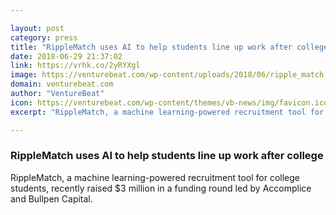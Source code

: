 ```yaml
---

layout: post
category: press
title: "RippleMatch uses AI to help students line up work after college"
date: 2018-06-29 21:37:02
link: https://vrhk.co/2yRYXgl
image: https://venturebeat.com/wp-content/uploads/2018/06/ripple_match.png?fit=1800%2C1200&strip=all
domain: venturebeat.com
author: "VentureBeat"
icon: https://venturebeat.com/wp-content/themes/vb-news/img/favicon.ico
excerpt: "RippleMatch, a machine learning-powered recruitment tool for college students, recently raised $3 million in a funding round led by Accomplice and Bullpen Capital."

---
```


### RippleMatch uses AI to help students line up work after college

RippleMatch, a machine learning-powered recruitment tool for college students, recently raised $3 million in a funding round led by Accomplice and Bullpen Capital.